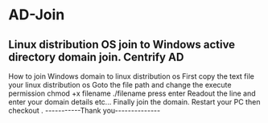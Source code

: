 # AD-Join
Linux distribution OS join to Windows active directory domain  join.
Centrify AD
-----------------------------------------------------
How to join Windows domain to linux distribution os
First copy the text file your linux distribution os
Goto the file path and change the execute permission
chmod +x filename
./filename press enter
Readout the line and enter your domain details etc...
Finally join the domain. Restart your PC then checkout .
-----------Thank you--------------

